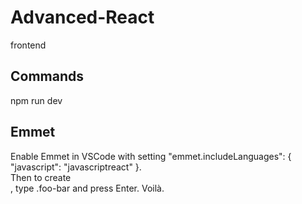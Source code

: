 # Advanced-React

frontend

<h2>Commands</h2>
npm run dev<br/>

<h2>Emmet</h2>
Enable Emmet in VSCode with setting "emmet.includeLanguages": { "javascript": "javascriptreact" }.<br/>
Then to create <div className="foo-bar"></div>, type .foo-bar and press Enter. Voilà.